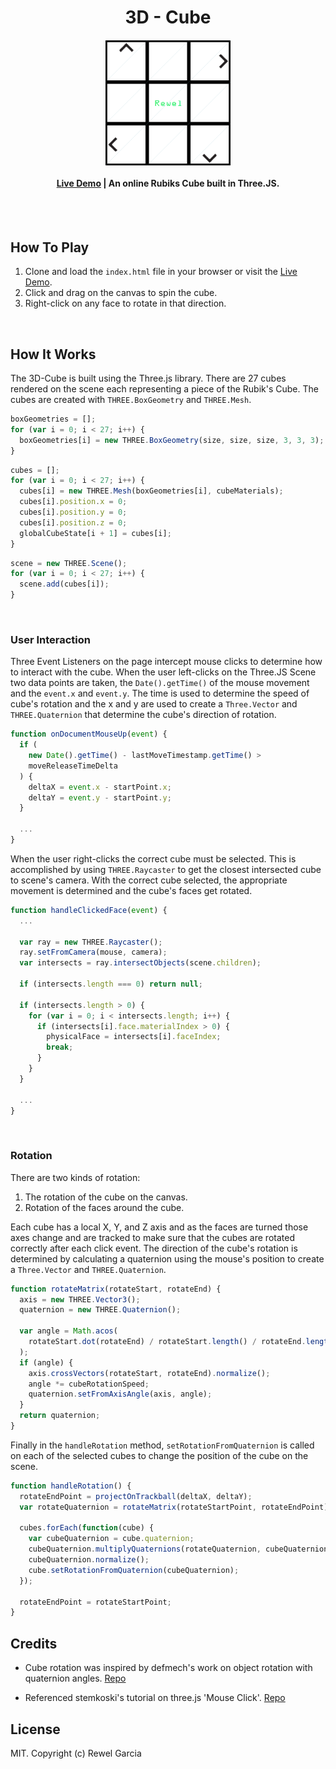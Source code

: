 <h1 align="center">
  3D - Cube
</h1>
<h4 align="center">
  <a href="https://ntuzer.github.io/3D-Cube/"><img src="https://raw.githubusercontent.com/ntuzer/3D-Cube/master/assets/images/readme/cube_small.png" alt="RubiksCube" width="200"></a>
  <br>
  <br>
  <a href="https://ntuzer.github.io/3D-Cube/">Live Demo</a> | An online Rubiks Cube built in Three.JS.
</h4>
<br>
<br>

## How To Play

1.  Clone and load the `index.html` file in your browser or visit the [Live Demo](https://ntuzer.github.io/3D-Cube/).
1.  Click and drag on the canvas to spin the cube.
1.  Right-click on any face to rotate in that direction.

<br>

## How It Works

The 3D-Cube is built using the Three.js library. There are 27 cubes rendered on the scene each representing a piece of the Rubik's Cube. The cubes are created with `THREE.BoxGeometry` and `THREE.Mesh`.

```js
boxGeometries = [];
for (var i = 0; i < 27; i++) {
  boxGeometries[i] = new THREE.BoxGeometry(size, size, size, 3, 3, 3);
}
```

```js
cubes = [];
for (var i = 0; i < 27; i++) {
  cubes[i] = new THREE.Mesh(boxGeometries[i], cubeMaterials);
  cubes[i].position.x = 0;
  cubes[i].position.y = 0;
  cubes[i].position.z = 0;
  globalCubeState[i + 1] = cubes[i];
}
```

```js
scene = new THREE.Scene();
for (var i = 0; i < 27; i++) {
  scene.add(cubes[i]);
}
```

<br>

### User Interaction

Three Event Listeners on the page intercept mouse clicks to determine how to interact with the cube. When the user left-clicks on the Three.JS Scene two data points are taken, the `Date().getTime()` of the mouse movement and the `event.x` and `event.y`. The time is used to determine the speed of cube's rotation and the x and y are used to create a `Three.Vector` and `THREE.Quaternion` that determine the cube's direction of rotation.

```js
function onDocumentMouseUp(event) {
  if (
    new Date().getTime() - lastMoveTimestamp.getTime() >
    moveReleaseTimeDelta
  ) {
    deltaX = event.x - startPoint.x;
    deltaY = event.y - startPoint.y;
  }

  ...
}
```

When the user right-clicks the correct cube must be selected. This is accomplished by using `THREE.Raycaster` to get the closest intersected cube to scene's camera. With the correct cube selected, the appropriate movement is determined and the cube's faces get rotated.

```js
function handleClickedFace(event) {
  ...

  var ray = new THREE.Raycaster();
  ray.setFromCamera(mouse, camera);
  var intersects = ray.intersectObjects(scene.children);

  if (intersects.length === 0) return null;

  if (intersects.length > 0) {
    for (var i = 0; i < intersects.length; i++) {
      if (intersects[i].face.materialIndex > 0) {
        physicalFace = intersects[i].faceIndex;
        break;
      }
    }
  }

  ...
}
```

<br>

### Rotation

There are two kinds of rotation:

1.  The rotation of the cube on the canvas.
1.  Rotation of the faces around the cube.

Each cube has a local X, Y, and Z axis and as the faces are turned those axes change and are tracked to make sure that the cubes are rotated correctly after each click event. The direction of the cube's rotation is determined by calculating a quaternion using the mouse's position to create a `Three.Vector` and `THREE.Quaternion`.

```js
function rotateMatrix(rotateStart, rotateEnd) {
  axis = new THREE.Vector3();
  quaternion = new THREE.Quaternion();

  var angle = Math.acos(
    rotateStart.dot(rotateEnd) / rotateStart.length() / rotateEnd.length()
  );
  if (angle) {
    axis.crossVectors(rotateStart, rotateEnd).normalize();
    angle *= cubeRotationSpeed;
    quaternion.setFromAxisAngle(axis, angle);
  }
  return quaternion;
}
```

Finally in the `handleRotation` method, `setRotationFromQuaternion` is called on each of the selected cubes to change the position of the cube on the scene.

```js
function handleRotation() {
  rotateEndPoint = projectOnTrackball(deltaX, deltaY);
  var rotateQuaternion = rotateMatrix(rotateStartPoint, rotateEndPoint);

  cubes.forEach(function(cube) {
    var cubeQuaternion = cube.quaternion;
    cubeQuaternion.multiplyQuaternions(rotateQuaternion, cubeQuaternion);
    cubeQuaternion.normalize();
    cube.setRotationFromQuaternion(cubeQuaternion);
  });

  rotateEndPoint = rotateStartPoint;
}
```

<!-- <br> -->

<!-- ### Face Mapping

```js
  var str = "Hello World";
```
<br> -->

## Credits

- Cube rotation was inspired by defmech's work
  on object rotation with quaternion angles.
  [Repo](https://github.com/defmech/Three.js-Object-Rotation-with-Quaternion)

- Referenced stemkoski's tutorial on three.js 'Mouse Click'. [Repo](https://github.com/stemkoski/three.js)

<!-- ## YouTube

See it solved on [YouTube](https://youtu.be/???). -->

## License

MIT. Copyright (c) Rewel Garcia

